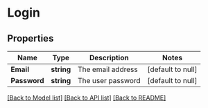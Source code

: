 # Login

## Properties
Name | Type | Description | Notes
------------ | ------------- | ------------- | -------------
**Email** | **string** | The email address | [default to null]
**Password** | **string** | The user password  | [default to null]

[[Back to Model list]](../README.md#documentation-for-models) [[Back to API list]](../README.md#documentation-for-api-endpoints) [[Back to README]](../README.md)


